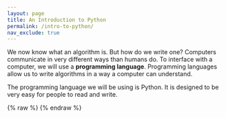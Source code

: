 ```yaml
---
layout: page
title: An Introduction to Python
permalink: /intro-to-python/
nav_exclude: true
---
```


We now know what an algorithm is.  But how do we write one?  Computers communicate in very different ways than humans do.  To interface with a computer, we will use a **programming language**.  Programming languages allow us to write algorithms in a way a computer can understand.

The programming language we will be using is Python.  It is designed to be very easy for people to read and write.  

{% raw %}
<py-terminal></py-terminal>
{% endraw %}
